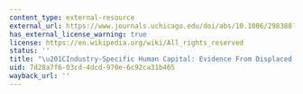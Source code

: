 ```yaml
---
content_type: external-resource
external_url: https://www.journals.uchicago.edu/doi/abs/10.1086/298388?mobileUi=0&
has_external_license_warning: true
license: https://en.wikipedia.org/wiki/All_rights_reserved
status: ''
title: "\u201CIndustry-Specific Human Capital: Evidence From Displaced Workers.\u201D"
uid: 7d28a7f6-03cd-4dcd-970e-6c92ca31b465
wayback_url: ''
---
```

